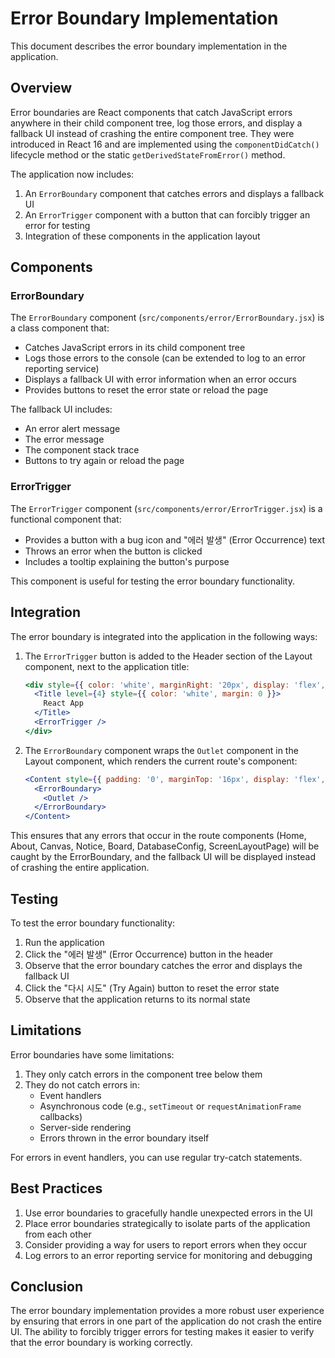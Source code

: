 # Error Boundary Implementation

This document describes the error boundary implementation in the application.

## Overview

Error boundaries are React components that catch JavaScript errors anywhere in their child component tree, log those errors, and display a fallback UI instead of crashing the entire component tree. They were introduced in React 16 and are implemented using the `componentDidCatch()` lifecycle method or the static `getDerivedStateFromError()` method.

The application now includes:
1. An `ErrorBoundary` component that catches errors and displays a fallback UI
2. An `ErrorTrigger` component with a button that can forcibly trigger an error for testing
3. Integration of these components in the application layout

## Components

### ErrorBoundary

The `ErrorBoundary` component (`src/components/error/ErrorBoundary.jsx`) is a class component that:
- Catches JavaScript errors in its child component tree
- Logs those errors to the console (can be extended to log to an error reporting service)
- Displays a fallback UI with error information when an error occurs
- Provides buttons to reset the error state or reload the page

The fallback UI includes:
- An error alert message
- The error message
- The component stack trace
- Buttons to try again or reload the page

### ErrorTrigger

The `ErrorTrigger` component (`src/components/error/ErrorTrigger.jsx`) is a functional component that:
- Provides a button with a bug icon and "에러 발생" (Error Occurrence) text
- Throws an error when the button is clicked
- Includes a tooltip explaining the button's purpose

This component is useful for testing the error boundary functionality.

## Integration

The error boundary is integrated into the application in the following ways:

1. The `ErrorTrigger` button is added to the Header section of the Layout component, next to the application title:
   ```jsx
   <div style={{ color: 'white', marginRight: '20px', display: 'flex', alignItems: 'center' }}>
     <Title level={4} style={{ color: 'white', margin: 0 }}>
       React App
     </Title>
     <ErrorTrigger />
   </div>
   ```

2. The `ErrorBoundary` component wraps the `Outlet` component in the Layout component, which renders the current route's component:
   ```jsx
   <Content style={{ padding: '0', marginTop: '16px', display: 'flex', justifyContent: 'center', position: 'relative' }}>
     <ErrorBoundary>
       <Outlet />
     </ErrorBoundary>
   </Content>
   ```

This ensures that any errors that occur in the route components (Home, About, Canvas, Notice, Board, DatabaseConfig, ScreenLayoutPage) will be caught by the ErrorBoundary, and the fallback UI will be displayed instead of crashing the entire application.

## Testing

To test the error boundary functionality:

1. Run the application
2. Click the "에러 발생" (Error Occurrence) button in the header
3. Observe that the error boundary catches the error and displays the fallback UI
4. Click the "다시 시도" (Try Again) button to reset the error state
5. Observe that the application returns to its normal state

## Limitations

Error boundaries have some limitations:

1. They only catch errors in the component tree below them
2. They do not catch errors in:
   - Event handlers
   - Asynchronous code (e.g., `setTimeout` or `requestAnimationFrame` callbacks)
   - Server-side rendering
   - Errors thrown in the error boundary itself

For errors in event handlers, you can use regular try-catch statements.

## Best Practices

1. Use error boundaries to gracefully handle unexpected errors in the UI
2. Place error boundaries strategically to isolate parts of the application from each other
3. Consider providing a way for users to report errors when they occur
4. Log errors to an error reporting service for monitoring and debugging

## Conclusion

The error boundary implementation provides a more robust user experience by ensuring that errors in one part of the application do not crash the entire UI. The ability to forcibly trigger errors for testing makes it easier to verify that the error boundary is working correctly.
